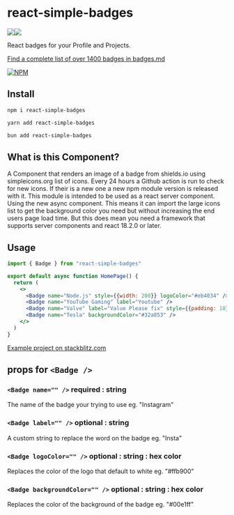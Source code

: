 # react-simple-badges

<img src="https://img.shields.io/badge/react%20-%2320232a.svg?&style=for-the-badge&logo=react&logoColor=%2361DAFB"/><img src="https://img.shields.io/badge/typescript%20-%23007ACC.svg?&style=for-the-badge&logo=typescript&logoColor=white"/>

React badges for your Profile and Projects.

[Find a complete list of over 1400 badges in badges.md](https://github.com/NWylynko/react-simple-badges/blob/master/badges.md)

[![NPM](https://nodei.co/npm/react-simple-badges.png)](https://www.npmjs.com/package/react-simple-badges)

## Install

```bash
npm i react-simple-badges
```

```bash
yarn add react-simple-badges
```

```bash
bun add react-simple-badges
```

## What is this Component?

A Component that renders an image of a badge from shields.io using simpleicons.org list of icons. Every 24 hours a Github action is run to check for new icons. If their is a new one a new npm module version is released with it. This module is intended to be used as a react server component. Using the new async component. This means it can import the large icons list to get the background color you need but without increasing the end users page load time. But this does mean you need a framework that supports server components and react 18.2.0 or later.

## Usage

``` jsx
import { Badge } from "react-simple-badges"

export default async function HomePage() {
  return (
    <>
      <Badge name="Node.js" style={{width: 200}} logoColor="#eb4034" />
      <Badge name="YouTube Gaming" label="Youtube" />
      <Badge name="Valve" label="Value Please fix" style={{padding: 10}} />
      <Badge name="Tesla" backgroundColor="#32a853" />
    </>
  )
}
```

[Example project on stackblitz.com](https://stackblitz.com/edit/react-ts-jdouze?file=package.json,App.tsx,style.css,index.tsx)

## props for `<Badge />`

### `<Badge name="" />` required : string
The name of the badge your trying to use
eg. "Instagram"
### `<Badge label="" />` optional : string
A custom string to replace the word on the badge
eg. "Insta"
### `<Badge logoColor="" />` optional : string : hex color
Replaces the color of the logo that default to white
eg. "#ffb900"
### `<Badge backgroundColor="" />` optional : string : hex color
Replaces the color of the background of the badge
eg. "#00e1ff"
